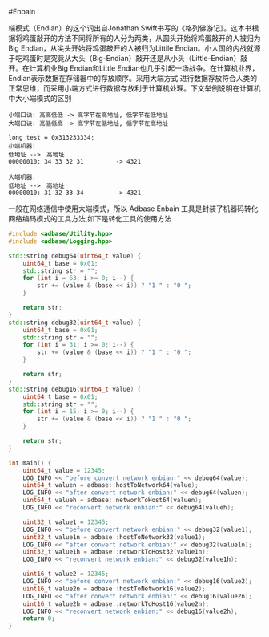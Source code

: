#Enbain

端模式（Endian）的这个词出自Jonathan Swift书写的《格列佛游记》。这本书根据将鸡蛋敲开的方法不同将所有的人分为两类，从圆头开始将鸡蛋敲开的人被归为Big Endian，从尖头开始将鸡蛋敲开的人被归为Littile Endian。小人国的内战就源于吃鸡蛋时是究竟从大头（Big-Endian）敲开还是从小头（Little-Endian）敲开。在计算机业Big Endian和Little Endian也几乎引起一场战争。在计算机业界，Endian表示数据在存储器中的存放顺序。采用大端方式 进行数据存放符合人类的正常思维，而采用小端方式进行数据存放利于计算机处理。下文举例说明在计算机中大小端模式的区别

	小端口诀: 高高低低 -> 高字节在高地址, 低字节在低地址
	大端口诀: 高低低高 -> 高字节在低地址, 低字节在高地址

```
long test = 0x313233334;
小端机器:
低地址 -->　高地址
00000010: 34 33 32 31         -> 4321

大端机器:
低地址 -->　高地址
00000010: 31 32 33 34         -> 4321
```

一般在网络通信中使用大端模式，所以 Adbase Enbain 工具是封装了机器码转化网络编码模式的工具方法,如下是转化工具的使用方法

```cpp
#include <adbase/Utility.hpp>
#include <adbase/Logging.hpp>

std::string debug64(uint64_t value) {
    uint64_t base = 0x01;
    std::string str = "";
    for (int i = 63; i >= 0; i--) {
        str += (value & (base << i)) ? "1 " : "0 ";
    }

    return str;
}
std::string debug32(uint64_t value) {
    uint64_t base = 0x01;
    std::string str = "";
    for (int i = 31; i >= 0; i--) {
        str += (value & (base << i)) ? "1 " : "0 ";
    }

    return str;
}
std::string debug16(uint64_t value) {
    uint64_t base = 0x01;
    std::string str = "";
    for (int i = 15; i >= 0; i--) {
        str += (value & (base << i)) ? "1 " : "0 ";
    }

    return str;
}

int main() {
    uint64_t value = 12345;
    LOG_INFO << "before convert network enbian:" << debug64(value);
    uint64_t valuen = adbase::hostToNetwork64(value);
    LOG_INFO << "after convert network enbian:" << debug64(valuen);
    uint64_t valueh = adbase::networkToHost64(valuen);
    LOG_INFO << "reconvert network enbian:" << debug64(valueh);

    uint32_t value1 = 12345;
    LOG_INFO << "before convert network enbian:" << debug32(value1);
    uint32_t value1n = adbase::hostToNetwork32(value1);
    LOG_INFO << "after convert network enbian:" << debug32(value1n);
    uint32_t value1h = adbase::networkToHost32(value1n);
    LOG_INFO << "reconvert network enbian:" << debug32(value1h);

    uint16_t value2 = 12345;
    LOG_INFO << "before convert network enbian:" << debug16(value2);
    uint16_t value2n = adbase::hostToNetwork16(value2);
    LOG_INFO << "after convert network enbian:" << debug16(value2n);
    uint16_t value2h = adbase::networkToHost16(value2n);
    LOG_INFO << "reconvert network enbian:" << debug16(value2h);
    return 0;
}
```
